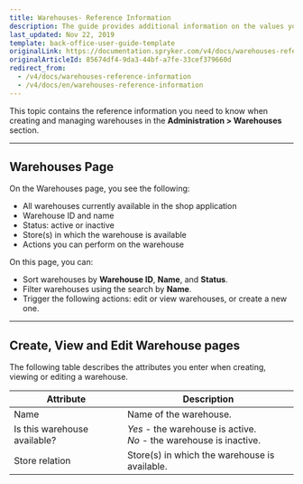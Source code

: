```yaml
---
title: Warehouses- Reference Information
description: The guide provides additional information on the values you enter when creating and updating warehouses in the Back Office.
last_updated: Nov 22, 2019
template: back-office-user-guide-template
originalLink: https://documentation.spryker.com/v4/docs/warehouses-reference-information
originalArticleId: 85674df4-9da3-44bf-a7fe-33cef379660d
redirect_from:
  - /v4/docs/warehouses-reference-information
  - /v4/docs/en/warehouses-reference-information
---
```


This topic contains the reference information you need to know when creating and managing warehouses in the **Administration > Warehouses** section.
***
## Warehouses Page
On the Warehouses page, you see the following:
* All warehouses currently available in the shop application
* Warehouse ID and name
* Status: active or inactive
* Store(s) in which the warehouse is available
* Actions you can perform on the warehouse

On this page, you can:

* Sort warehouses by **Warehouse ID**, **Name**, and **Status**.
* Filter warehouses using the search by **Name**.
* Trigger the following actions: edit or view warehouses, or create a new one.

***
## Create, View and Edit Warehouse pages
The following table describes the attributes you enter when creating, viewing or editing a warehouse.

| Attribute | Description |
| --- | --- |
| Name | Name of the warehouse. |
| Is this warehouse available? | *Yes* - the warehouse is active.</br>*No* - the warehouse is inactive. |
| Store relation | Store(s) in which the warehouse is available. |

<!-- Last review date: Nov 12, 2019 by Yuliia Boiko -->
